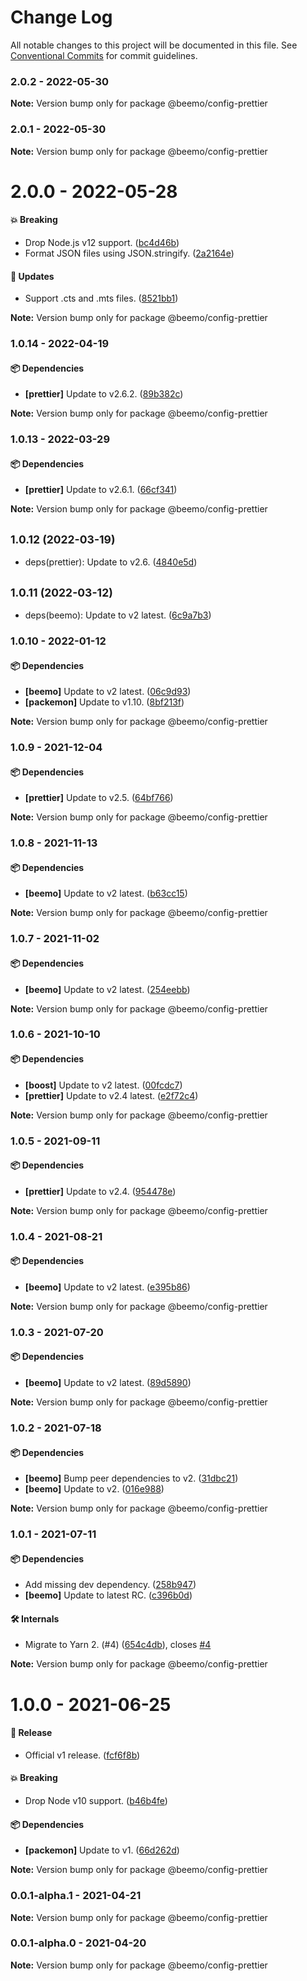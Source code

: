 # Change Log

All notable changes to this project will be documented in this file.
See [Conventional Commits](https://conventionalcommits.org) for commit guidelines.

### 2.0.2 - 2022-05-30

**Note:** Version bump only for package @beemo/config-prettier





### 2.0.1 - 2022-05-30

**Note:** Version bump only for package @beemo/config-prettier





# 2.0.0 - 2022-05-28

#### 💥 Breaking

- Drop Node.js v12 support. ([bc4d46b](https://github.com/beemojs/dev/commit/bc4d46b))
- Format JSON files using JSON.stringify. ([2a2164e](https://github.com/beemojs/dev/commit/2a2164e))

#### 🚀 Updates

- Support .cts and .mts files. ([8521bb1](https://github.com/beemojs/dev/commit/8521bb1))

**Note:** Version bump only for package @beemo/config-prettier





### 1.0.14 - 2022-04-19

#### 📦 Dependencies

- **[prettier]** Update to v2.6.2. ([89b382c](https://github.com/beemojs/dev/commit/89b382c))

**Note:** Version bump only for package @beemo/config-prettier





### 1.0.13 - 2022-03-29

#### 📦 Dependencies

- **[prettier]** Update to v2.6.1. ([66cf341](https://github.com/beemojs/dev/commit/66cf341))

**Note:** Version bump only for package @beemo/config-prettier





## <small>1.0.12 (2022-03-19)</small>

* deps(prettier): Update to v2.6. ([4840e5d](https://github.com/beemojs/dev/commit/4840e5d))





## <small>1.0.11 (2022-03-12)</small>

* deps(beemo): Update to v2 latest. ([6c9a7b3](https://github.com/beemojs/dev/commit/6c9a7b3))





### 1.0.10 - 2022-01-12

#### 📦 Dependencies

- **[beemo]** Update to v2 latest. ([06c9d93](https://github.com/beemojs/dev/commit/06c9d93))
- **[packemon]** Update to v1.10. ([8bf213f](https://github.com/beemojs/dev/commit/8bf213f))

**Note:** Version bump only for package @beemo/config-prettier





### 1.0.9 - 2021-12-04

#### 📦 Dependencies

- **[prettier]** Update to v2.5. ([64bf766](https://github.com/beemojs/dev/commit/64bf766))

**Note:** Version bump only for package @beemo/config-prettier





### 1.0.8 - 2021-11-13

#### 📦 Dependencies

- **[beemo]** Update to v2 latest. ([b63cc15](https://github.com/beemojs/dev/commit/b63cc15))

**Note:** Version bump only for package @beemo/config-prettier





### 1.0.7 - 2021-11-02

#### 📦 Dependencies

- **[beemo]** Update to v2 latest. ([254eebb](https://github.com/beemojs/dev/commit/254eebb))

**Note:** Version bump only for package @beemo/config-prettier





### 1.0.6 - 2021-10-10

#### 📦 Dependencies

- **[boost]** Update to v2 latest. ([00fcdc7](https://github.com/beemojs/dev/commit/00fcdc7))
- **[prettier]** Update to v2.4 latest. ([e2f72c4](https://github.com/beemojs/dev/commit/e2f72c4))

**Note:** Version bump only for package @beemo/config-prettier





### 1.0.5 - 2021-09-11

#### 📦 Dependencies

- **[prettier]** Update to v2.4. ([954478e](https://github.com/beemojs/dev/commit/954478e))

**Note:** Version bump only for package @beemo/config-prettier





### 1.0.4 - 2021-08-21

#### 📦 Dependencies

- **[beemo]** Update to v2 latest. ([e395b86](https://github.com/beemojs/dev/commit/e395b86))

**Note:** Version bump only for package @beemo/config-prettier





### 1.0.3 - 2021-07-20

#### 📦 Dependencies

- **[beemo]** Update to v2 latest. ([89d5890](https://github.com/beemojs/dev/commit/89d5890))

**Note:** Version bump only for package @beemo/config-prettier





### 1.0.2 - 2021-07-18

#### 📦 Dependencies

- **[beemo]** Bump peer dependencies to v2. ([31dbc21](https://github.com/beemojs/dev/commit/31dbc21))
- **[beemo]** Update to v2. ([016e988](https://github.com/beemojs/dev/commit/016e988))

**Note:** Version bump only for package @beemo/config-prettier





### 1.0.1 - 2021-07-11

#### 📦 Dependencies

- Add missing dev dependency. ([258b947](https://github.com/beemojs/dev/commit/258b947))
- **[beemo]** Update to latest RC. ([c396b0d](https://github.com/beemojs/dev/commit/c396b0d))

#### 🛠 Internals

- Migrate to Yarn 2. (#4) ([654c4db](https://github.com/beemojs/dev/commit/654c4db)), closes [#4](https://github.com/beemojs/dev/issues/4)

**Note:** Version bump only for package @beemo/config-prettier





# 1.0.0 - 2021-06-25

#### 🎉 Release

- Official v1 release. ([fcf6f8b](https://github.com/beemojs/dev/commit/fcf6f8b))

#### 💥 Breaking

- Drop Node v10 support. ([b46b4fe](https://github.com/beemojs/dev/commit/b46b4fe))

#### 📦 Dependencies

- **[packemon]** Update to v1. ([66d262d](https://github.com/beemojs/dev/commit/66d262d))

**Note:** Version bump only for package @beemo/config-prettier





### 0.0.1-alpha.1 - 2021-04-21

**Note:** Version bump only for package @beemo/config-prettier





### 0.0.1-alpha.0 - 2021-04-20

**Note:** Version bump only for package @beemo/config-prettier
